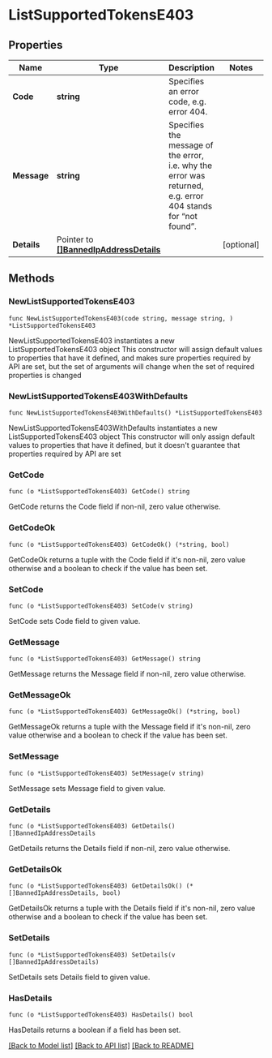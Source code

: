 # ListSupportedTokensE403

## Properties

Name | Type | Description | Notes
------------ | ------------- | ------------- | -------------
**Code** | **string** | Specifies an error code, e.g. error 404. | 
**Message** | **string** | Specifies the message of the error, i.e. why the error was returned, e.g. error 404 stands for “not found”. | 
**Details** | Pointer to [**[]BannedIpAddressDetails**](BannedIpAddressDetails.md) |  | [optional] 

## Methods

### NewListSupportedTokensE403

`func NewListSupportedTokensE403(code string, message string, ) *ListSupportedTokensE403`

NewListSupportedTokensE403 instantiates a new ListSupportedTokensE403 object
This constructor will assign default values to properties that have it defined,
and makes sure properties required by API are set, but the set of arguments
will change when the set of required properties is changed

### NewListSupportedTokensE403WithDefaults

`func NewListSupportedTokensE403WithDefaults() *ListSupportedTokensE403`

NewListSupportedTokensE403WithDefaults instantiates a new ListSupportedTokensE403 object
This constructor will only assign default values to properties that have it defined,
but it doesn't guarantee that properties required by API are set

### GetCode

`func (o *ListSupportedTokensE403) GetCode() string`

GetCode returns the Code field if non-nil, zero value otherwise.

### GetCodeOk

`func (o *ListSupportedTokensE403) GetCodeOk() (*string, bool)`

GetCodeOk returns a tuple with the Code field if it's non-nil, zero value otherwise
and a boolean to check if the value has been set.

### SetCode

`func (o *ListSupportedTokensE403) SetCode(v string)`

SetCode sets Code field to given value.


### GetMessage

`func (o *ListSupportedTokensE403) GetMessage() string`

GetMessage returns the Message field if non-nil, zero value otherwise.

### GetMessageOk

`func (o *ListSupportedTokensE403) GetMessageOk() (*string, bool)`

GetMessageOk returns a tuple with the Message field if it's non-nil, zero value otherwise
and a boolean to check if the value has been set.

### SetMessage

`func (o *ListSupportedTokensE403) SetMessage(v string)`

SetMessage sets Message field to given value.


### GetDetails

`func (o *ListSupportedTokensE403) GetDetails() []BannedIpAddressDetails`

GetDetails returns the Details field if non-nil, zero value otherwise.

### GetDetailsOk

`func (o *ListSupportedTokensE403) GetDetailsOk() (*[]BannedIpAddressDetails, bool)`

GetDetailsOk returns a tuple with the Details field if it's non-nil, zero value otherwise
and a boolean to check if the value has been set.

### SetDetails

`func (o *ListSupportedTokensE403) SetDetails(v []BannedIpAddressDetails)`

SetDetails sets Details field to given value.

### HasDetails

`func (o *ListSupportedTokensE403) HasDetails() bool`

HasDetails returns a boolean if a field has been set.


[[Back to Model list]](../README.md#documentation-for-models) [[Back to API list]](../README.md#documentation-for-api-endpoints) [[Back to README]](../README.md)


